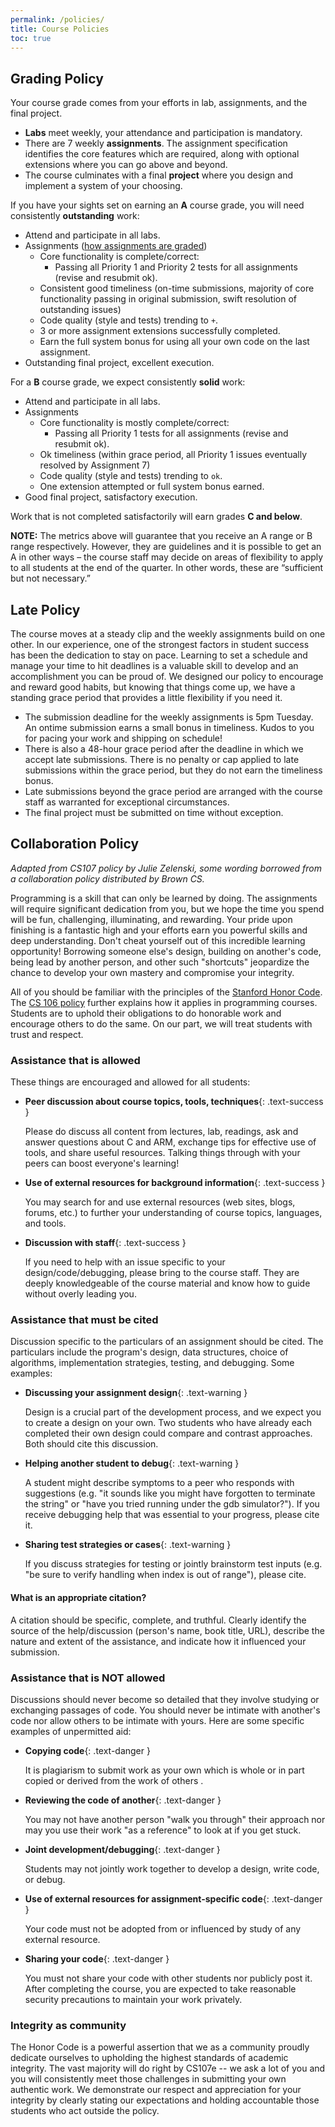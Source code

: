 ```yaml
---
permalink: /policies/
title: Course Policies
toc: true
---
```



## Grading Policy
Your course grade comes from your efforts in lab, assignments, and the final project.

+ __Labs__ meet weekly, your attendance and participation is mandatory.
+ There are 7 weekly __assignments__. The assignment specification identifies the core features which are required, along with optional extensions where you can go above and beyond.
+ The course culminates with a final __project__ where you design and implement a system of your choosing.


If you have your sights set on earning an __A__ course grade, you will need consistently __outstanding__ work:
+ Attend and participate in all labs.
+ Assignments ([how assignments are graded](/assignments#grading))
    - Core functionality is complete/correct:
        - Passing all Priority 1 and Priority 2 tests for all assignments (revise and resubmit ok).
    - Consistent good timeliness (on-time submissions, majority of core functionality passing in original submission, swift resolution of outstanding issues)
    - Code quality (style and tests) trending to `+`.
    - 3 or more assignment extensions successfully completed.
    - Earn the full system bonus for using all your own code on the last assignment.
+ Outstanding final project, excellent execution.

For a __B__ course grade, we expect consistently __solid__ work:
+ Attend and participate in all labs.
+ Assignments
    - Core functionality is mostly complete/correct:
        - Passing all Priority 1 tests for all assignments (revise and resubmit ok).
    - Ok timeliness (within grace period, all Priority 1 issues eventually resolved by Assignment 7)
    - Code quality (style and tests) trending to `ok`.
    - One extension attempted or full system bonus earned.
+ Good final project, satisfactory execution.

Work that is not completed satisfactorily will earn grades **C and below**.

**NOTE:** The metrics above will guarantee that you receive an  A range  or B range respectively. However, they are guidelines and it is possible to get an A in other ways – the course staff may decide on areas of flexibility to apply to all students at the end of the quarter. In other words, these are “sufficient but not necessary.” 

## Late Policy

The course moves at a steady clip and the weekly assignments build on one other. In our experience, one of the strongest factors in student success has been the dedication to stay on pace. Learning to set a schedule and manage your time to hit deadlines is a valuable skill to develop and an accomplishment you can be proud of.  We designed our policy to encourage and reward good habits, but knowing that things come up, we have a standing grace period that provides a little flexibility if you need it.

- The submission deadline for the weekly assignments is 5pm Tuesday. An ontime submission earns a small bonus in timeliness. Kudos to you for pacing your work and shipping on schedule!
- There is also a 48-hour grace period after the deadline in which we accept late submissions. There is no penalty or cap applied to late submissions within the grace period, but they do not earn the timeliness bonus.
- Late submissions beyond the grace period are arranged with the course staff as warranted for exceptional circumstances.
- The final project must be submitted on time without exception.


## Collaboration Policy

*Adapted from CS107 policy by Julie Zelenski, some wording borrowed from a
collaboration policy distributed by Brown CS.*

Programming is a skill that can only be learned by doing. The assignments will require significant
dedication from you, but we hope the time you spend will be fun, challenging, illuminating, and rewarding. 
Your pride upon finishing is a fantastic high and
your efforts earn you powerful skills and deep understanding. Don't cheat
yourself out of this incredible learning opportunity! Borrowing someone else's
design, building on another's code, being lead by another person, and other
such "shortcuts" jeopardize the chance to develop your own mastery and
compromise your integrity.

All of you should be familiar with the principles of the [Stanford Honor
Code](https://communitystandards.stanford.edu/student-conduct-process/honor-code-and-fundamental-standard#honor-code). The [CS
106 policy](https://web.stanford.edu/class/archive/cs/cs106b/cs106b.1222/honor_code)
further explains how it applies in programming courses. Students are to uphold their
obligations to do honorable work and encourage others to do the same. On our
part, we will treat students with trust and respect.

<style>
    li .text-success:before {
        content:  '\f087';
        font-family: "FontAwesome";
        margin-right: 4px;
    }
    li .text-warning:before {
        content: '\f071';
        font-family: "FontAwesome";
        margin-right: 4px;
    }
    li .text-danger:before {
        content: '\f05e';
        font-family: "FontAwesome";
        margin-right: 4px;
    }
</style>

### Assistance that is allowed

These things are encouraged and allowed for all students:

- __Peer discussion about course topics, tools, techniques__{: .text-success }

    Please do discuss all content from lectures, lab, readings, ask and answer questions about C and ARM, exchange tips for effective use of tools, and share useful resources. Talking things through with your peers can boost everyone's learning!

- __Use of external resources for background information__{: .text-success }

    You may search for and use external resources (web sites, blogs, forums, etc.) to further your understanding of course topics, languages, and tools.

- __Discussion with staff__{: .text-success }

    If you need to help with an issue specific to your design/code/debugging, please bring to the course staff. They are deeply knowledgeable of the course material and know how to guide without overly leading you.

### Assistance that must be cited

Discussion specific to the particulars of an
assignment should be cited. The particulars include the program's design, data structures, choice of algorithms,
implementation strategies, testing, and debugging. Some examples:

- __Discussing your assignment design__{: .text-warning }

    Design is a crucial part of the development process, and we expect you to create a design on your own. Two students who have already each completed their own design could compare and contrast approaches. Both should cite this discussion.

- __Helping another student to debug__{: .text-warning }

    A student might describe symptoms to a peer who responds with suggestions (e.g. "it sounds like you might have forgotten to terminate the string" or  "have you tried running under the gdb simulator?"). If you receive debugging help that was essential to your progress, please cite it.

- __Sharing test strategies or cases__{: .text-warning }

    If you discuss strategies for testing or jointly brainstorm test inputs (e.g. "be sure to verify handling when index is out of range"), please cite.

#### What is an appropriate citation?

A citation should be specific, complete, and truthful. Clearly identify the source of the help/discussion (person's
name, book title, URL), describe the nature and extent of the
assistance, and indicate how it influenced
your submission.

### Assistance that is NOT allowed

Discussions should never become so detailed that they involve studying or exchanging passages of code.  You
should never be intimate with another's code nor allow others to
be intimate with yours. Here are some specific examples of unpermitted
aid:

- __Copying code__{: .text-danger }

    It is plagiarism to submit work as your own which is whole or in part copied or
derived from the work of others .

- __Reviewing the code of another__{: .text-danger }

    You may not have another person "walk you through"
their approach nor may you use their work "as a reference" to
look at if you get stuck.

- __Joint development/debugging__{: .text-danger }

    Students may not jointly work together to develop
a design, write code, or debug. 

- __Use of external resources for assignment-specific code__{: .text-danger }

    Your code must not be adopted from or influenced by study of any external resource. 

- __Sharing your code__{: .text-danger }

    You must not share your code with other students nor
publicly post it. After completing the course, you are expected to take reasonable security precautions
to maintain your work privately.

### Integrity as community

The Honor Code is a powerful assertion that we as a community proudly
dedicate ourselves to upholding the highest standards of academic
integrity. The vast majority will do right by CS107e -- we ask a lot
of you and you will consistently meet those challenges in submitting your
own authentic work. We demonstrate our respect and appreciation for your integrity by 
clearly stating our expectations and holding accountable
those students who act outside the policy.

